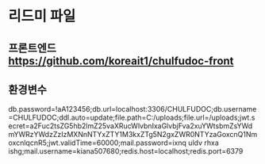 # 리드미 파일

## 프론트엔드 https://github.com/koreait1/chulfudoc-front 

## 환경변수

db.password=!aA123456;db.url=localhost:3306/CHULFUDOC;db.username=CHULFUDOC;ddl.auto=update;file.path=C:/uploads;file.url=/uploads;jwt.secret=a2Fuc2tsZG5hb2lmZ25vaXRucWlvbnIxaGlvbjFva2xuYWtsbmZsYWdmYWRzYWdzZzIzMXNnNTYxZTY1M3kxZTg5N2gxZWR0NTYzaGoxcnQ1NmoxcnlqcnR5;jwt.validTime=60000;mail.password=ixnq uldv rhxa ishg;mail.username=kiana507680;redis.host=localhost;redis.port=6379
